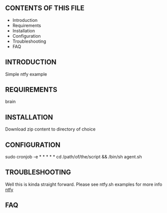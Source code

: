CONTENTS OF THIS FILE
---------------------

 * Introduction
 * Requirements
 * Installation
 * Configuration
 * Troubleshooting
 * FAQ

INTRODUCTION
------------
Simple ntfy example

REQUIREMENTS
------------
brain

INSTALLATION
------------
Download zip content to directory of choice

CONFIGURATION
-------------
sudo cronjob -e
\* \* \* \* \* cd /path/of/the/script && /bin/sh agent.sh


TROUBLESHOOTING
---------------
Well this is kinda straight forward. Please see ntfy.sh examples for more info
<a href="http://ntfy.sh" title="ntfy">ntfy</a>

FAQ
---
